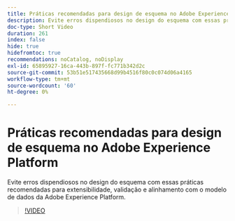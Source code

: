 ```yaml
---
title: Práticas recomendadas para design de esquema no Adobe Experience Platform
description: Evite erros dispendiosos no design do esquema com essas práticas recomendadas para extensibilidade, validação e alinhamento com o modelo de dados da Adobe Experience Platform.
doc-type: Short Video
duration: 261
index: false
hide: true
hidefromtoc: true
recommendations: noCatalog, noDisplay
exl-id: 65895927-16ca-443b-897f-fc771b342d2c
source-git-commit: 53b51e517435668d99b4516f80c0c074d06a4165
workflow-type: tm+mt
source-wordcount: '60'
ht-degree: 0%

---
```


# Práticas recomendadas para design de esquema no Adobe Experience Platform

Evite erros dispendiosos no design do esquema com essas práticas recomendadas para extensibilidade, validação e alinhamento com o modelo de dados da Adobe Experience Platform.

<!-- 72_S655_3442541_260_best-practices-for-schema-design-in-adobe-experience-platform -->
>[!VIDEO](https://video.tv.adobe.com/v/3458268/?learn=on&enablevpops=true)
